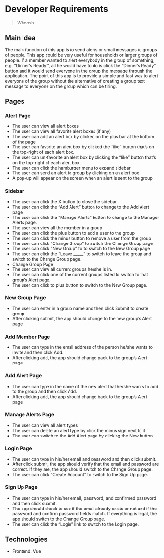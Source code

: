 # Developer Requirements
> Whoosh

## Main Idea

The main function of this app is to send alerts or small messages to groups of people. This app could be very useful for households or larger groups of people. If a member wanted to alert everybody in the group of something, e.g. “Dinner’s Ready!”, all he would have to do is click the “Dinner’s Ready” button and it would send everyone in the group the message through the application. The point of this app is to provide a simple and fast way to alert everyone of the group without the alternative of creating a group text message to everyone on the group which can be tiring.

## Pages
### Alert Page

- The user can view all alert boxes
- The user can view all favorite alert boxes (if any)
- The user can add an alert box by clicked on the plus bar at the bottom of the page
- The user can favorite an alert box by clicked the “like” button that’s on the top-right of each alert box.
- The user can un-favorite an alert box by clicking the “like” button that’s on the top-right of each alert box.
- The user can click the hamburger menu to expand sidebar
- The user can send an alert to group by clicking on an alert box
- A pop-up will appear on the screen when an alert is sent to the group

### Sidebar

- The user can click the X button to close the sidebar
- The user can click the “Add Alert” button to change to the Add Alert page.
- The user can click the “Manage Alerts” button to change to the Manager Alerts page.
- The user can view all the member in a group
- The user can click the plus button to add a user to the group
- The user can click the minus button to remove a user from the group
- The user can click “Change Group” to switch the Change Group page
- The user can click “New Group” to to switch to the New Group page
- The user can click the “Leave _____” to switch to leave the group and switch to the Change Group page.
- Change Group Page
- The user can view all current groups he/she is in.
- The user can click one of the current groups listed to switch to that group’s Alert page.
- The user can click to plus button to switch to the New Group page.

### New Group Page

- The user can enter in a group name and then click Submit to create group.
- After clicking submit, the app should change to the new group’s Alert page.

### Add Member Page

- The user can type in the email address of the person he/she wants to invite and then click Add.
- After clicking add, the app should change pack to the group’s Alert page.

### Add Alert Page
- The user can type in the name of the new alert that he/she wants to add to the group and then click Add.
- After clicking add, the app should change back to the group’s Alert page.

### Manage Alerts Page
- The user can view all alert types
- The user can delete an alert type by click the minus sign next to it
- The user can switch to the Add Alert page by clicking the New button.

### Login Page

- The user can type in his/her email and password and then click submit.
- After click submit, the app should verify that the email and password are correct. If they are, the app should switch to the Change Group page.
- The user can click “Create Account” to switch to the Sign Up page.

### Sign Up Page

- The user can type in his/her email, password, and confirmed password and then click submit. 
- The app should check to see if the email already exists or not and if the password and confirm password fields match. If everything is legal, the app should switch to the Change Group page.
- The user can click the “Login” link to switch to the Login page.


## Technologies

- Frontend: Vue